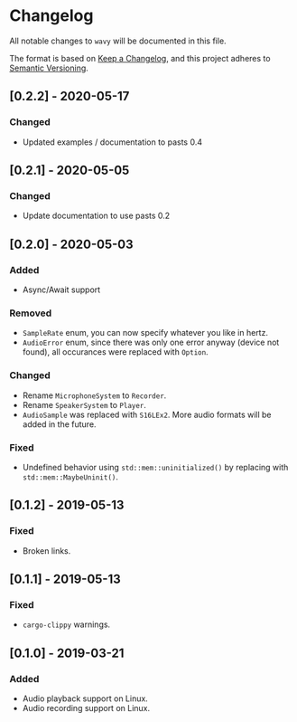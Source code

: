 # Changelog
All notable changes to `wavy` will be documented in this file.

The format is based on [Keep a Changelog](https://keepachangelog.com/en/1.0.0/),
and this project adheres to [Semantic Versioning](https://jeronlau.tk/semver/).

## [0.2.2] - 2020-05-17
### Changed
- Updated examples / documentation to pasts 0.4

## [0.2.1] - 2020-05-05
### Changed
- Update documentation to use pasts 0.2

## [0.2.0] - 2020-05-03
### Added
- Async/Await support

### Removed
- `SampleRate` enum, you can now specify whatever you like in hertz.
- `AudioError` enum, since there was only one error anyway (device not found),
  all occurances were replaced with `Option`.

### Changed
- Rename `MicrophoneSystem` to `Recorder`.
- Rename `SpeakerSystem` to `Player`.
- `AudioSample` was replaced with `S16LEx2`.  More audio formats will be added
  in the future.

### Fixed
- Undefined behavior using `std::mem::uninitialized()` by replacing with
  `std::mem::MaybeUninit()`.

## [0.1.2] - 2019-05-13
### Fixed
- Broken links.

## [0.1.1] - 2019-05-13
### Fixed
- `cargo-clippy` warnings.

## [0.1.0] - 2019-03-21
### Added
- Audio playback support on Linux.
- Audio recording support on Linux.
